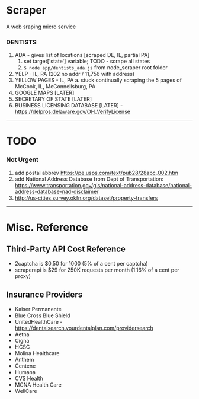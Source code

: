# Scraper 
A web sraping micro service 
### DENTISTS 
1. ADA - gives list of locations [scraped DE, IL, partial PA]
    1. set target['state'] variable; TODO - scrape all states 
    2. `$ node app/dentists_ada.js` from node_scraper root folder 
2. YELP - IL, PA (202 no addr / 11,756 with address)
3. YELLOW PAGES - IL, PA
    a. stuck continually scraping the 5 pages of McCook, IL, McConnellsburg, PA
4. GOOGLE MAPS [LATER]
5. SECRETARY OF STATE [LATER]
6. BUSINESS LICENSING DATABASE [LATER] - https://delpros.delaware.gov/OH_VerifyLicense


----
# TODO 
### Not Urgent
1. add postal abbrev https://pe.usps.com/text/pub28/28apc_002.htm 
2. add National Address Database from Dept of Transportation: https://www.transportation.gov/gis/national-address-database/national-address-database-nad-disclaimer
3. http://us-cities.survey.okfn.org/dataset/property-transfers
___
# Misc. Reference 
## Third-Party API Cost Reference
* 2captcha is $0.50 for 1000 (5% of a cent per captcha) 
* scraperapi is $29 for 250K requests per month (1.16% of a cent per proxy)
## Insurance Providers
* Kaiser Permanente
* Blue Cross Blue Shield
* UnitedHealthCare -  https://dentalsearch.yourdentalplan.com/providersearch
* Aetna
* Cigna
* HCSC
* Molina Healthcare 
* Anthem 
* Centene
* Humana 
* CVS Health
* MCNA Health Care
* WellCare


